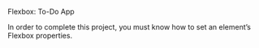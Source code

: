 Flexbox: To-Do App

In order to complete this project, you must know how to set an element’s Flexbox properties.